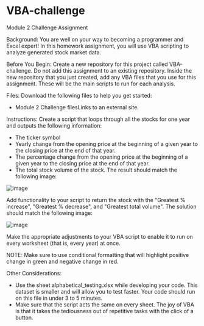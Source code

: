 # VBA-challenge
Module 2 Challenge Assignment


Background:
You are well on your way to becoming a programmer and Excel expert! In this homework assignment, you will use VBA scripting to analyze generated stock market data.

Before You Begin:
Create a new repository for this project called VBA-challenge. Do not add this assignment to an existing repository.
Inside the new repository that you just created, add any VBA files that you use for this assignment. These will be the main scripts to run for each analysis.

Files:
Download the following files to help you get started:
- Module 2 Challenge filesLinks to an external site.

Instructions:
Create a script that loops through all the stocks for one year and outputs the following information:
- The ticker symbol
- Yearly change from the opening price at the beginning of a given year to the closing price at the end of that year.
- The percentage change from the opening price at the beginning of a given year to the closing price at the end of that year.
- The total stock volume of the stock. The result should match the following image:

![image](https://user-images.githubusercontent.com/125078377/221914729-b6ba05cd-355b-4a45-96f9-31a18d98c2e9.png)

Add functionality to your script to return the stock with the "Greatest % increase", "Greatest % decrease", and "Greatest total volume". The solution should match the following image:

![image](https://user-images.githubusercontent.com/125078377/221914850-d22391c7-6366-4298-bd6e-a373a2d35cb8.png)

Make the appropriate adjustments to your VBA script to enable it to run on every worksheet (that is, every year) at once.

NOTE:
Make sure to use conditional formatting that will highlight positive change in green and negative change in red.

Other Considerations:
- Use the sheet alphabetical_testing.xlsx while developing your code. This dataset is smaller and will allow you to test faster. Your code should run on this file in under 3 to 5 minutes.
- Make sure that the script acts the same on every sheet. The joy of VBA is that it takes the tediousness out of repetitive tasks with the click of a button.
